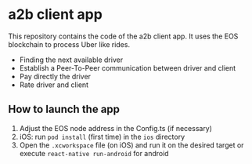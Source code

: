# a2b client app

This repository contains the code of the a2b client app. It uses the EOS blockchain to process Uber like rides.

- Finding the next available driver
- Establish a Peer-To-Peer communication between driver and client
- Pay directly the driver
- Rate driver and client

## How to launch the app

1. Adjust the EOS node address in the Config.ts (if necessary)
2. iOS: run `pod install` (first time) in the `ios` directory
2. Open the `.xcworkspace` file (on iOS) and run it on the desired target
   or execute `react-native run-android` for android